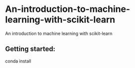 # An-introduction-to-machine-learning-with-scikit-learn
An introduction to machine learning with scikit-learn

## Getting started:
conda install

